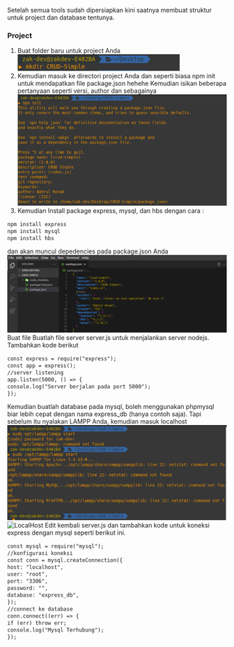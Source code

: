 Setelah semua tools sudah dipersiapkan kini saatnya membuat struktur untuk project dan database tentunya.

### Project

1. Buat folder baru untuk project Anda <br>
   ![projectBaru](https://github.com/Bahrul-Rozak/Belajar-Node-JS/blob/main/07_Struktur_Folder_dan_Database/image/newProject.png)
2. Kemudian masuk ke directori project Anda dan seperti biasa npm init untuk mendapatkan file package.json hehehe Kemudian isikan beberapa pertanyaan seperti versi, author dan sebagainya <br>
   ![npminit](https://github.com/Bahrul-Rozak/Belajar-Node-JS/blob/main/07_Struktur_Folder_dan_Database/image/npm_init.png)
3. Kemudian Install package express, mysql, dan hbs dengan cara :

```
npm install express
npm install mysql
npm install hbs
```

dan akan muncul depedencies pada package.json Anda <br>
![depedencies](https://github.com/Bahrul-Rozak/Belajar-Node-JS/blob/main/07_Struktur_Folder_dan_Database/image/depedencies.png)
Buat file Buatlah file server server.js untuk menjalankan server nodejs. Tambahkan kode berikut

```
const express = require("express");
const app = express();
//server listening
app.listen(5000, () => {
console.log("Server berjalan pada port 5000");
});
```

Kemudian buatlah database pada mysql, boleh menggunakan phpmysql biar lebih cepat dengan nama express_db (hanya contoh saja). Tapi sebelum itu nyalakan LAMPP Anda, kemudian masuk localhost <br>
![LAMPP](https://github.com/Bahrul-Rozak/Belajar-Node-JS/blob/main/07_Struktur_Folder_dan_Database/image/LAMPP.png)
![LocalHost]()
Edit kembali server.js dan tambahkan kode untuk koneksi express dengan mysql seperti berikut ini.

```
const mysql = require("mysql");
//konfigurasi koneksi
const conn = mysql.createConnection({
host: "localhost",
user: "root",
port: "3306",
password: "",
database: "express_db",
});
//connect ke database
conn.connect((err) => {
if (err) throw err;
console.log("Mysql Terhubung");
});
```
